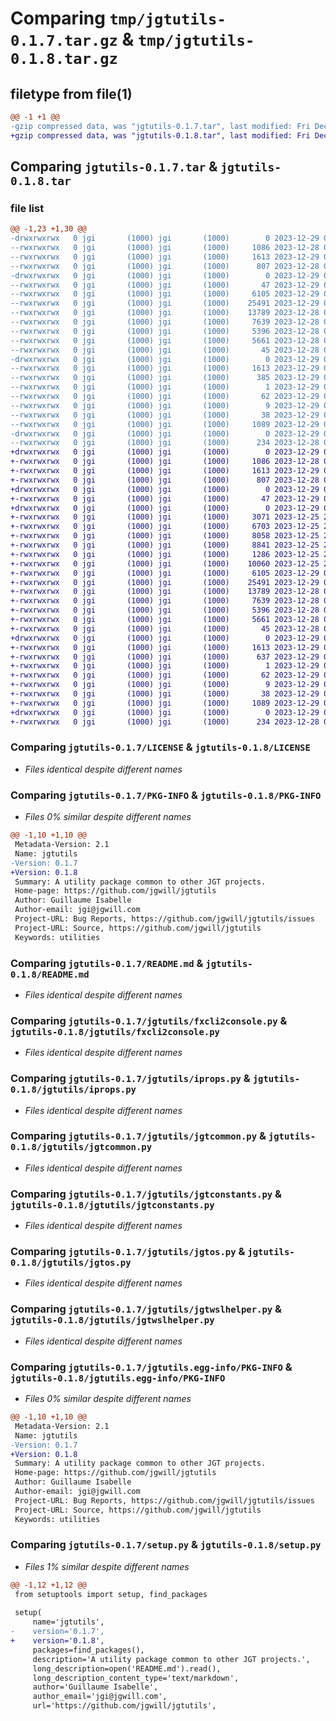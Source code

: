 # Comparing `tmp/jgtutils-0.1.7.tar.gz` & `tmp/jgtutils-0.1.8.tar.gz`

## filetype from file(1)

```diff
@@ -1 +1 @@
-gzip compressed data, was "jgtutils-0.1.7.tar", last modified: Fri Dec 29 02:24:46 2023, max compression
+gzip compressed data, was "jgtutils-0.1.8.tar", last modified: Fri Dec 29 02:26:10 2023, max compression
```

## Comparing `jgtutils-0.1.7.tar` & `jgtutils-0.1.8.tar`

### file list

```diff
@@ -1,23 +1,30 @@
-drwxrwxrwx   0 jgi       (1000) jgi       (1000)        0 2023-12-29 02:24:46.309104 jgtutils-0.1.7/
--rwxrwxrwx   0 jgi       (1000) jgi       (1000)     1086 2023-12-28 01:42:09.000000 jgtutils-0.1.7/LICENSE
--rwxrwxrwx   0 jgi       (1000) jgi       (1000)     1613 2023-12-29 02:24:46.306339 jgtutils-0.1.7/PKG-INFO
--rwxrwxrwx   0 jgi       (1000) jgi       (1000)      807 2023-12-28 01:39:41.000000 jgtutils-0.1.7/README.md
-drwxrwxrwx   0 jgi       (1000) jgi       (1000)        0 2023-12-29 02:24:46.177122 jgtutils-0.1.7/jgtutils/
--rwxrwxrwx   0 jgi       (1000) jgi       (1000)       47 2023-12-29 02:24:41.000000 jgtutils-0.1.7/jgtutils/__init__.py
--rwxrwxrwx   0 jgi       (1000) jgi       (1000)     6105 2023-12-29 02:21:58.000000 jgtutils-0.1.7/jgtutils/fxcli2console.py
--rwxrwxrwx   0 jgi       (1000) jgi       (1000)    25491 2023-12-29 02:08:29.000000 jgtutils-0.1.7/jgtutils/iprops.py
--rwxrwxrwx   0 jgi       (1000) jgi       (1000)    13789 2023-12-28 03:12:12.000000 jgtutils-0.1.7/jgtutils/jgtcommon.py
--rwxrwxrwx   0 jgi       (1000) jgi       (1000)     7639 2023-12-28 01:47:05.000000 jgtutils-0.1.7/jgtutils/jgtconstants.py
--rwxrwxrwx   0 jgi       (1000) jgi       (1000)     5396 2023-12-28 02:09:53.000000 jgtutils-0.1.7/jgtutils/jgtos.py
--rwxrwxrwx   0 jgi       (1000) jgi       (1000)     5661 2023-12-28 02:12:55.000000 jgtutils-0.1.7/jgtutils/jgtwslhelper.py
--rwxrwxrwx   0 jgi       (1000) jgi       (1000)       45 2023-12-28 01:39:18.000000 jgtutils-0.1.7/jgtutils/module.py
-drwxrwxrwx   0 jgi       (1000) jgi       (1000)        0 2023-12-29 02:24:46.265962 jgtutils-0.1.7/jgtutils.egg-info/
--rwxrwxrwx   0 jgi       (1000) jgi       (1000)     1613 2023-12-29 02:24:45.000000 jgtutils-0.1.7/jgtutils.egg-info/PKG-INFO
--rwxrwxrwx   0 jgi       (1000) jgi       (1000)      385 2023-12-29 02:24:45.000000 jgtutils-0.1.7/jgtutils.egg-info/SOURCES.txt
--rwxrwxrwx   0 jgi       (1000) jgi       (1000)        1 2023-12-29 02:24:45.000000 jgtutils-0.1.7/jgtutils.egg-info/dependency_links.txt
--rwxrwxrwx   0 jgi       (1000) jgi       (1000)       62 2023-12-29 02:24:45.000000 jgtutils-0.1.7/jgtutils.egg-info/entry_points.txt
--rwxrwxrwx   0 jgi       (1000) jgi       (1000)        9 2023-12-29 02:24:45.000000 jgtutils-0.1.7/jgtutils.egg-info/top_level.txt
--rwxrwxrwx   0 jgi       (1000) jgi       (1000)       38 2023-12-29 02:24:46.310102 jgtutils-0.1.7/setup.cfg
--rwxrwxrwx   0 jgi       (1000) jgi       (1000)     1089 2023-12-29 02:24:41.000000 jgtutils-0.1.7/setup.py
-drwxrwxrwx   0 jgi       (1000) jgi       (1000)        0 2023-12-29 02:24:46.288330 jgtutils-0.1.7/tests/
--rwxrwxrwx   0 jgi       (1000) jgi       (1000)      234 2023-12-28 01:39:23.000000 jgtutils-0.1.7/tests/test_module.py
+drwxrwxrwx   0 jgi       (1000) jgi       (1000)        0 2023-12-29 02:26:10.689771 jgtutils-0.1.8/
+-rwxrwxrwx   0 jgi       (1000) jgi       (1000)     1086 2023-12-28 01:42:09.000000 jgtutils-0.1.8/LICENSE
+-rwxrwxrwx   0 jgi       (1000) jgi       (1000)     1613 2023-12-29 02:26:10.682771 jgtutils-0.1.8/PKG-INFO
+-rwxrwxrwx   0 jgi       (1000) jgi       (1000)      807 2023-12-28 01:39:41.000000 jgtutils-0.1.8/README.md
+drwxrwxrwx   0 jgi       (1000) jgi       (1000)        0 2023-12-29 02:26:10.212397 jgtutils-0.1.8/jgtutils/
+-rwxrwxrwx   0 jgi       (1000) jgi       (1000)       47 2023-12-29 02:26:05.000000 jgtutils-0.1.8/jgtutils/__init__.py
+drwxrwxrwx   0 jgi       (1000) jgi       (1000)        0 2023-12-29 02:26:10.619004 jgtutils-0.1.8/jgtutils/common_samples/
+-rwxrwxrwx   0 jgi       (1000) jgi       (1000)     3071 2023-12-25 21:04:07.000000 jgtutils-0.1.8/jgtutils/common_samples/BatchOrderMonitor.py
+-rwxrwxrwx   0 jgi       (1000) jgi       (1000)     6703 2023-12-25 21:04:07.000000 jgtutils-0.1.8/jgtutils/common_samples/OrderMonitor.py
+-rwxrwxrwx   0 jgi       (1000) jgi       (1000)     8058 2023-12-25 21:04:07.000000 jgtutils-0.1.8/jgtutils/common_samples/OrderMonitorNetting.py
+-rwxrwxrwx   0 jgi       (1000) jgi       (1000)     8841 2023-12-25 21:04:07.000000 jgtutils-0.1.8/jgtutils/common_samples/TableListenerContainer.py
+-rwxrwxrwx   0 jgi       (1000) jgi       (1000)     1286 2023-12-25 21:04:07.000000 jgtutils-0.1.8/jgtutils/common_samples/__init__.py
+-rwxrwxrwx   0 jgi       (1000) jgi       (1000)    10060 2023-12-25 21:26:12.000000 jgtutils-0.1.8/jgtutils/common_samples/common.py
+-rwxrwxrwx   0 jgi       (1000) jgi       (1000)     6105 2023-12-29 02:21:58.000000 jgtutils-0.1.8/jgtutils/fxcli2console.py
+-rwxrwxrwx   0 jgi       (1000) jgi       (1000)    25491 2023-12-29 02:08:29.000000 jgtutils-0.1.8/jgtutils/iprops.py
+-rwxrwxrwx   0 jgi       (1000) jgi       (1000)    13789 2023-12-28 03:12:12.000000 jgtutils-0.1.8/jgtutils/jgtcommon.py
+-rwxrwxrwx   0 jgi       (1000) jgi       (1000)     7639 2023-12-28 01:47:05.000000 jgtutils-0.1.8/jgtutils/jgtconstants.py
+-rwxrwxrwx   0 jgi       (1000) jgi       (1000)     5396 2023-12-28 02:09:53.000000 jgtutils-0.1.8/jgtutils/jgtos.py
+-rwxrwxrwx   0 jgi       (1000) jgi       (1000)     5661 2023-12-28 02:12:55.000000 jgtutils-0.1.8/jgtutils/jgtwslhelper.py
+-rwxrwxrwx   0 jgi       (1000) jgi       (1000)       45 2023-12-28 01:39:18.000000 jgtutils-0.1.8/jgtutils/module.py
+drwxrwxrwx   0 jgi       (1000) jgi       (1000)        0 2023-12-29 02:26:10.385398 jgtutils-0.1.8/jgtutils.egg-info/
+-rwxrwxrwx   0 jgi       (1000) jgi       (1000)     1613 2023-12-29 02:26:09.000000 jgtutils-0.1.8/jgtutils.egg-info/PKG-INFO
+-rwxrwxrwx   0 jgi       (1000) jgi       (1000)      637 2023-12-29 02:26:09.000000 jgtutils-0.1.8/jgtutils.egg-info/SOURCES.txt
+-rwxrwxrwx   0 jgi       (1000) jgi       (1000)        1 2023-12-29 02:26:09.000000 jgtutils-0.1.8/jgtutils.egg-info/dependency_links.txt
+-rwxrwxrwx   0 jgi       (1000) jgi       (1000)       62 2023-12-29 02:26:09.000000 jgtutils-0.1.8/jgtutils.egg-info/entry_points.txt
+-rwxrwxrwx   0 jgi       (1000) jgi       (1000)        9 2023-12-29 02:26:09.000000 jgtutils-0.1.8/jgtutils.egg-info/top_level.txt
+-rwxrwxrwx   0 jgi       (1000) jgi       (1000)       38 2023-12-29 02:26:10.690774 jgtutils-0.1.8/setup.cfg
+-rwxrwxrwx   0 jgi       (1000) jgi       (1000)     1089 2023-12-29 02:26:05.000000 jgtutils-0.1.8/setup.py
+drwxrwxrwx   0 jgi       (1000) jgi       (1000)        0 2023-12-29 02:26:10.653914 jgtutils-0.1.8/tests/
+-rwxrwxrwx   0 jgi       (1000) jgi       (1000)      234 2023-12-28 01:39:23.000000 jgtutils-0.1.8/tests/test_module.py
```

### Comparing `jgtutils-0.1.7/LICENSE` & `jgtutils-0.1.8/LICENSE`

 * *Files identical despite different names*

### Comparing `jgtutils-0.1.7/PKG-INFO` & `jgtutils-0.1.8/PKG-INFO`

 * *Files 0% similar despite different names*

```diff
@@ -1,10 +1,10 @@
 Metadata-Version: 2.1
 Name: jgtutils
-Version: 0.1.7
+Version: 0.1.8
 Summary: A utility package common to other JGT projects.
 Home-page: https://github.com/jgwill/jgtutils
 Author: Guillaume Isabelle
 Author-email: jgi@jgwill.com
 Project-URL: Bug Reports, https://github.com/jgwill/jgtutils/issues
 Project-URL: Source, https://github.com/jgwill/jgtutils
 Keywords: utilities
```

### Comparing `jgtutils-0.1.7/README.md` & `jgtutils-0.1.8/README.md`

 * *Files identical despite different names*

### Comparing `jgtutils-0.1.7/jgtutils/fxcli2console.py` & `jgtutils-0.1.8/jgtutils/fxcli2console.py`

 * *Files identical despite different names*

### Comparing `jgtutils-0.1.7/jgtutils/iprops.py` & `jgtutils-0.1.8/jgtutils/iprops.py`

 * *Files identical despite different names*

### Comparing `jgtutils-0.1.7/jgtutils/jgtcommon.py` & `jgtutils-0.1.8/jgtutils/jgtcommon.py`

 * *Files identical despite different names*

### Comparing `jgtutils-0.1.7/jgtutils/jgtconstants.py` & `jgtutils-0.1.8/jgtutils/jgtconstants.py`

 * *Files identical despite different names*

### Comparing `jgtutils-0.1.7/jgtutils/jgtos.py` & `jgtutils-0.1.8/jgtutils/jgtos.py`

 * *Files identical despite different names*

### Comparing `jgtutils-0.1.7/jgtutils/jgtwslhelper.py` & `jgtutils-0.1.8/jgtutils/jgtwslhelper.py`

 * *Files identical despite different names*

### Comparing `jgtutils-0.1.7/jgtutils.egg-info/PKG-INFO` & `jgtutils-0.1.8/jgtutils.egg-info/PKG-INFO`

 * *Files 0% similar despite different names*

```diff
@@ -1,10 +1,10 @@
 Metadata-Version: 2.1
 Name: jgtutils
-Version: 0.1.7
+Version: 0.1.8
 Summary: A utility package common to other JGT projects.
 Home-page: https://github.com/jgwill/jgtutils
 Author: Guillaume Isabelle
 Author-email: jgi@jgwill.com
 Project-URL: Bug Reports, https://github.com/jgwill/jgtutils/issues
 Project-URL: Source, https://github.com/jgwill/jgtutils
 Keywords: utilities
```

### Comparing `jgtutils-0.1.7/setup.py` & `jgtutils-0.1.8/setup.py`

 * *Files 1% similar despite different names*

```diff
@@ -1,12 +1,12 @@
 from setuptools import setup, find_packages
 
 setup(
     name='jgtutils',
-    version='0.1.7',
+    version='0.1.8',
     packages=find_packages(),
     description='A utility package common to other JGT projects.',
     long_description=open('README.md').read(),
     long_description_content_type='text/markdown',
     author='Guillaume Isabelle',
     author_email='jgi@jgwill.com',
     url='https://github.com/jgwill/jgtutils',
```

